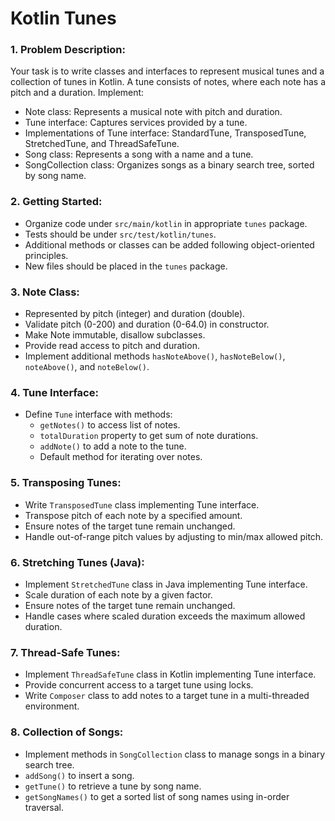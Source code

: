 # Kotlin Tunes
### 1. Problem Description:

Your task is to write classes and interfaces to represent musical tunes and a collection of tunes in Kotlin. A tune consists of notes, where each note has a pitch and a duration. Implement:

- Note class: Represents a musical note with pitch and duration.
- Tune interface: Captures services provided by a tune.
- Implementations of Tune interface: StandardTune, TransposedTune, StretchedTune, and ThreadSafeTune.
- Song class: Represents a song with a name and a tune.
- SongCollection class: Organizes songs as a binary search tree, sorted by song name.

### 2. Getting Started:

- Organize code under `src/main/kotlin` in appropriate `tunes` package.
- Tests should be under `src/test/kotlin/tunes`.
- Additional methods or classes can be added following object-oriented principles.
- New files should be placed in the `tunes` package.

### 3. Note Class:

- Represented by pitch (integer) and duration (double).
- Validate pitch (0-200) and duration (0-64.0) in constructor.
- Make Note immutable, disallow subclasses.
- Provide read access to pitch and duration.
- Implement additional methods `hasNoteAbove()`, `hasNoteBelow()`, `noteAbove()`, and `noteBelow()`.

### 4. Tune Interface:

- Define `Tune` interface with methods:
    - `getNotes()` to access list of notes.
    - `totalDuration` property to get sum of note durations.
    - `addNote()` to add a note to the tune.
    - Default method for iterating over notes.

### 5. Transposing Tunes:

- Write `TransposedTune` class implementing Tune interface.
- Transpose pitch of each note by a specified amount.
- Ensure notes of the target tune remain unchanged.
- Handle out-of-range pitch values by adjusting to min/max allowed pitch.

### 6. Stretching Tunes (Java):

- Implement `StretchedTune` class in Java implementing Tune interface.
- Scale duration of each note by a given factor.
- Ensure notes of the target tune remain unchanged.
- Handle cases where scaled duration exceeds the maximum allowed duration.

### 7. Thread-Safe Tunes:

- Implement `ThreadSafeTune` class in Kotlin implementing Tune interface.
- Provide concurrent access to a target tune using locks.
- Write `Composer` class to add notes to a target tune in a multi-threaded environment.

### 8. Collection of Songs:

- Implement methods in `SongCollection` class to manage songs in a binary search tree.
- `addSong()` to insert a song.
- `getTune()` to retrieve a tune by song name.
- `getSongNames()` to get a sorted list of song names using in-order traversal.